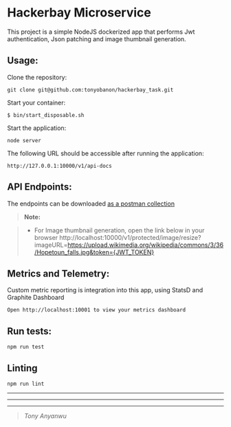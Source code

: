 
# Hackerbay Microservice

This project is a simple NodeJS dockerized app  that performs Jwt authentication, Json patching and image thumbnail generation. 


## Usage: ##

Clone the repository:

    git clone git@github.com:tonyobanon/hackerbay_task.git


Start your container:

    $ bin/start_disposable.sh


Start the application:

    node server



The following URL should be accessible after running the application:

    http://127.0.0.1:10000/v1/api-docs


## API Endpoints: ##
The endpoints can be downloaded [as a postman collection](https://drive.google.com/open?id=1BXW7F0EFvYEqDe6QoidEyJA8TaolyI_b)
> **Note:**

> - For Image thumbnail generation, open the link below in your browser 
    http://localhost:10000/v1/protected/image/resize?imageURL=https://upload.wikimedia.org/wikipedia/commons/3/36/Hopetoun_falls.jpg&token={JWT_TOKEN}




## Metrics and Telemetry: ##

Custom metric reporting is integration into this app, using StatsD and Graphite Dashboard 

    Open http://localhost:10001 to view your metrics dashboard



## Run tests: ##

    npm run test



## Linting
```
npm run lint
```

----------


----------


----------


> *Tony Anyanwu*
